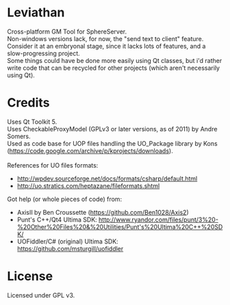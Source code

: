 # Leviathan
Cross-platform GM Tool for SphereServer.<br>
Non-windows versions lack, for now, the "send text to client" feature.<br>
Consider it at an embryonal stage, since it lacks lots of features, and a slow-progressing project.<br>
Some things could have be done more easily using Qt classes, but i'd rather write code that can be recycled for other projects (which aren't necessarily using Qt).<br>

# Credits
Uses Qt Toolkit 5.<br>
Uses CheckableProxyModel (GPLv3 or later versions, as of 2011) by Andre Somers.<br>
Used as code base for UOP files handling the UO_Package library by Kons (https://code.google.com/archive/p/kprojects/downloads).<br>
<br>
References for UO files formats:
* http://wpdev.sourceforge.net/docs/formats/csharp/default.html
* http://uo.stratics.com/heptazane/fileformats.shtml

Got help (or whole pieces of code) from:
* AxisII by Ben Croussette (https://github.com/Ben1028/Axis2)
* Punt's C++/Qt4 Ultima SDK: http://www.ryandor.com/files/punt/3%20-%20Other%20Files%20&%20Utilities/Punt's%20Ultima%20C++%20SDK/
* UOFiddler/C# (original) Ultima SDK: https://github.com/msturgill/uofiddler

# License
Licensed under GPL v3.

